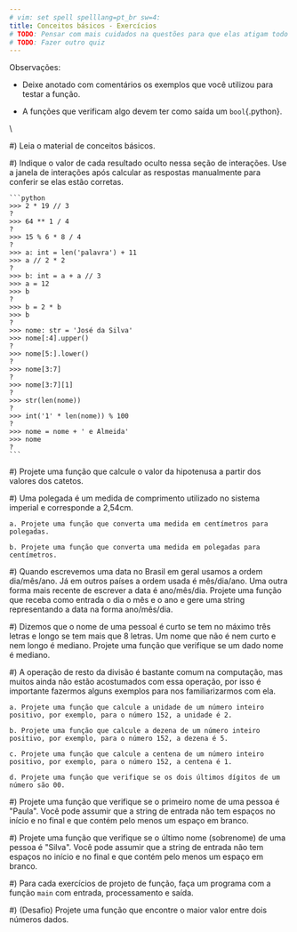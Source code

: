 ```yaml
---
# vim: set spell spelllang=pt_br sw=4:
title: Conceitos básicos - Exercícios
# TODO: Pensar com mais cuidados na questões para que elas atigam todo o conteúdo
# TODO: Fazer outro quiz
---
```


Observações:

- Deixe anotado com comentários os exemplos que você utilizou para testar a função.

- A funções que verificam algo devem ter como saída um `bool`{.python}.

\ 

#) Leia o material de conceitos básicos.

#) Indique o valor de cada resultado oculto nessa seção de interações. Use a janela de interações após calcular as respostas manualmente para conferir se elas estão corretas.

    ```python
    >>> 2 * 19 // 3
    ?
    >>> 64 ** 1 / 4
    ?
    >>> 15 % 6 * 8 / 4
    ?
    >>> a: int = len('palavra') + 11
    >>> a // 2 * 2
    ?
    >>> b: int = a + a // 3
    >>> a = 12
    >>> b
    ?
    >>> b = 2 * b
    >>> b
    ?
    >>> nome: str = 'José da Silva'
    >>> nome[:4].upper()
    ?
    >>> nome[5:].lower()
    ?
    >>> nome[3:7]
    ?
    >>> nome[3:7][1]
    ?
    >>> str(len(nome))
    ?
    >>> int('1' * len(nome)) % 100
    ?
    >>> nome = nome + ' e Almeida'
    >>> nome
    ?
    ```

#) Projete uma função que calcule o valor da hipotenusa a partir dos valores dos catetos.

#) Uma polegada é um medida de comprimento utilizado no sistema imperial e corresponde a 2,54cm.

    a. Projete uma função que converta uma medida em centímetros para polegadas.

    b. Projete uma função que converta uma medida em polegadas para centímetros.

#) Quando escrevemos uma data no Brasil em geral usamos a ordem dia/mês/ano. Já em outros países a ordem usada é mês/dia/ano. Uma outra forma mais recente de escrever a data é ano/mês/dia. Projete uma função que receba como entrada o dia o mês e o ano e gere uma string representando a data na forma ano/mês/dia.

#) Dizemos que o nome de uma pessoal é curto se tem no máximo três letras e longo se tem mais que 8 letras. Um nome que não é nem curto e nem longo é mediano. Projete uma função que verifique se um dado nome é mediano.

#) A operação de resto da divisão é bastante comum na computação, mas muitos ainda não estão acostumados com essa operação, por isso é importante fazermos alguns exemplos para nos familiarizarmos com ela.

    a. Projete uma função que calcule a unidade de um número inteiro positivo, por exemplo, para o número 152, a unidade é 2.

    b. Projete uma função que calcule a dezena de um número inteiro positivo, por exemplo, para o número 152, a dezena é 5.

    c. Projete uma função que calcule a centena de um número inteiro positivo, por exemplo, para o número 152, a centena é 1.

    d. Projete uma função que verifique se os dois últimos dígitos de um número são 00.

#) Projete uma função que verifique se o primeiro nome de uma pessoa é "Paula". Você pode assumir que a string de entrada não tem espaços no início e no final e que contém pelo menos um espaço em branco.

#) Projete uma função que verifique se o último nome (sobrenome) de uma pessoa é "Silva". Você pode assumir que a string de entrada não tem espaços no início e no final e que contém pelo menos um espaço em branco.

#) Para cada exercícios de projeto de função, faça um programa com a função `main` com entrada, processamento e saída.

#) (Desafio) Projete uma função que encontre o maior valor entre dois números dados.
